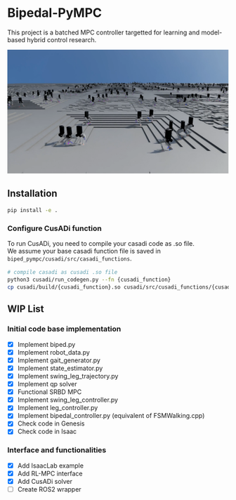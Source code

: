 # Bipedal-PyMPC
This project is a batched MPC controller targetted for learning and model-based hybrid control research. 

<img src="media/parallel_mpc.png"></img>

## Installation 
```bash
pip install -e .
```

### Configure CusADi function
To run CusADi, you need to compile your casadi code as .so file. \
We assume your base casadi function file is saved in `biped_pympc/cusadi/src/casadi_functions`. 
```bash
# compile casadi as cusadi .so file
python3 cusadi/run_codegen.py --fn {cusadi_function}
cp cusadi/build/{cusadi_function}.so cusadi/src/cusadi_functions/{cusadi_function}.so
```

<!-- ## Simulation example 
To debug codebase, you may use Genesis or IsaacLab. \
As multi-platform is supported, we use genesis in this example. 

Install
```bash
git clone git@github.com:jnskkmhr/genesis_biped.git
# check its README
```

Run 
```bash 
python3 run_linux.py # ubuntu
python3 run.py # mac os
```
You should see GUI like the following. 
<img src="media/gensis_hector.png"></image> -->

## WIP List

### Initial code base implementation
- [x] Implement biped.py
- [x] Implement robot_data.py
- [x] Implement gait_generator.py
- [x] Implement state_estimator.py
- [x] Implement swing_leg_trajectory.py
- [x] Implement qp solver
- [x] Functional SRBD MPC
- [x] Implement swing_leg_controller.py
- [x] Implement leg_controller.py
- [x] Implement bipedal_controller.py (equivalent of FSMWalking.cpp)
- [x] Check code in Genesis
- [x] Check code in Isaac

### Interface and functionalities
- [x] Add IsaacLab example
- [x] Add RL-MPC interface
- [x] Add CusADi solver
- [ ] Create ROS2 wrapper